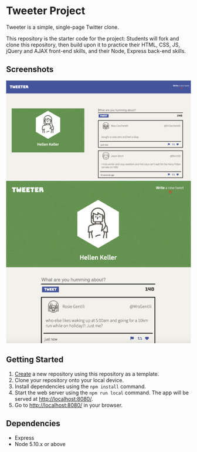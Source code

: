 # Tweeter Project

Tweeter is a simple, single-page Twitter clone.

This repository is the starter code for the project: Students will fork and clone this repository, then build upon it to practice their HTML, CSS, JS, jQuery and AJAX front-end skills, and their Node, Express back-end skills.

## Screenshots

!["Screenshot of desktop view"](https://github.com/maya-pfeiffer/tweeter/blob/master/doc/Screenshot%202023-07-24%20at%2017.34.32.png?raw=true)
!["Screenshot of tablet/mobile view"](https://github.com/maya-pfeiffer/tweeter/blob/master/doc/Screenshot%202023-07-24%20at%2017.35.51.png?raw=true)

## Getting Started

1. [Create](https://docs.github.com/en/repositories/creating-and-managing-repositories/creating-a-repository-from-a-template) a new repository using this repository as a template.
2. Clone your repository onto your local device.
3. Install dependencies using the `npm install` command.
3. Start the web server using the `npm run local` command. The app will be served at <http://localhost:8080/>.
4. Go to <http://localhost:8080/> in your browser.

## Dependencies

- Express
- Node 5.10.x or above
